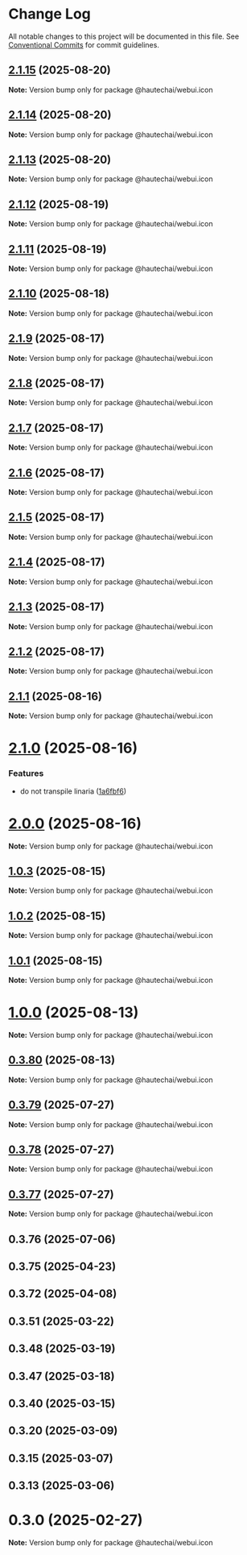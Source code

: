 # Change Log

All notable changes to this project will be documented in this file.
See [Conventional Commits](https://conventionalcommits.org) for commit guidelines.

## [2.1.15](https://github.com/HautechAI/webui/compare/@hautechai/webui.icon@2.1.14...@hautechai/webui.icon@2.1.15) (2025-08-20)

**Note:** Version bump only for package @hautechai/webui.icon

## [2.1.14](https://github.com/HautechAI/webui/compare/@hautechai/webui.icon@2.1.13...@hautechai/webui.icon@2.1.14) (2025-08-20)

**Note:** Version bump only for package @hautechai/webui.icon

## [2.1.13](https://github.com/HautechAI/webui/compare/@hautechai/webui.icon@2.1.12...@hautechai/webui.icon@2.1.13) (2025-08-20)

**Note:** Version bump only for package @hautechai/webui.icon

## [2.1.12](https://github.com/HautechAI/webui/compare/@hautechai/webui.icon@2.1.11...@hautechai/webui.icon@2.1.12) (2025-08-19)

**Note:** Version bump only for package @hautechai/webui.icon

## [2.1.11](https://github.com/HautechAI/webui/compare/@hautechai/webui.icon@2.1.10...@hautechai/webui.icon@2.1.11) (2025-08-19)

**Note:** Version bump only for package @hautechai/webui.icon

## [2.1.10](https://github.com/HautechAI/webui/compare/@hautechai/webui.icon@2.1.9...@hautechai/webui.icon@2.1.10) (2025-08-18)

**Note:** Version bump only for package @hautechai/webui.icon

## [2.1.9](https://github.com/HautechAI/webui/compare/@hautechai/webui.icon@2.1.8...@hautechai/webui.icon@2.1.9) (2025-08-17)

**Note:** Version bump only for package @hautechai/webui.icon

## [2.1.8](https://github.com/HautechAI/webui/compare/@hautechai/webui.icon@2.1.7...@hautechai/webui.icon@2.1.8) (2025-08-17)

**Note:** Version bump only for package @hautechai/webui.icon

## [2.1.7](https://github.com/HautechAI/webui/compare/@hautechai/webui.icon@2.1.6...@hautechai/webui.icon@2.1.7) (2025-08-17)

**Note:** Version bump only for package @hautechai/webui.icon

## [2.1.6](https://github.com/HautechAI/webui/compare/@hautechai/webui.icon@2.1.5...@hautechai/webui.icon@2.1.6) (2025-08-17)

**Note:** Version bump only for package @hautechai/webui.icon

## [2.1.5](https://github.com/HautechAI/webui/compare/@hautechai/webui.icon@2.1.4...@hautechai/webui.icon@2.1.5) (2025-08-17)

**Note:** Version bump only for package @hautechai/webui.icon

## [2.1.4](https://github.com/HautechAI/webui/compare/@hautechai/webui.icon@2.1.3...@hautechai/webui.icon@2.1.4) (2025-08-17)

**Note:** Version bump only for package @hautechai/webui.icon

## [2.1.3](https://github.com/HautechAI/webui/compare/@hautechai/webui.icon@2.1.2...@hautechai/webui.icon@2.1.3) (2025-08-17)

**Note:** Version bump only for package @hautechai/webui.icon

## [2.1.2](https://github.com/HautechAI/webui/compare/@hautechai/webui.icon@2.1.1...@hautechai/webui.icon@2.1.2) (2025-08-17)

**Note:** Version bump only for package @hautechai/webui.icon

## [2.1.1](https://github.com/HautechAI/webui/compare/@hautechai/webui.icon@2.1.0...@hautechai/webui.icon@2.1.1) (2025-08-16)

**Note:** Version bump only for package @hautechai/webui.icon

# [2.1.0](https://github.com/HautechAI/webui/compare/@hautechai/webui.icon@1.0.3...@hautechai/webui.icon@2.1.0) (2025-08-16)

### Features

- do not transpile linaria ([1a6fbf6](https://github.com/HautechAI/webui/commit/1a6fbf6353a0e5028040006b5045170cf83f1ba0))

# [2.0.0](https://github.com/HautechAI/webui/compare/@hautechai/webui.icon@1.0.3...@hautechai/webui.icon@2.0.0) (2025-08-16)

**Note:** Version bump only for package @hautechai/webui.icon

## [1.0.3](https://github.com/HautechAI/webui/compare/@hautechai/webui.icon@1.0.2...@hautechai/webui.icon@1.0.3) (2025-08-15)

**Note:** Version bump only for package @hautechai/webui.icon

## [1.0.2](https://github.com/HautechAI/webui/compare/@hautechai/webui.icon@1.0.1...@hautechai/webui.icon@1.0.2) (2025-08-15)

**Note:** Version bump only for package @hautechai/webui.icon

## [1.0.1](https://github.com/HautechAI/webui/compare/@hautechai/webui.icon@1.0.0...@hautechai/webui.icon@1.0.1) (2025-08-15)

**Note:** Version bump only for package @hautechai/webui.icon

# [1.0.0](https://github.com/HautechAI/webui/compare/@hautechai/webui.icon@0.3.80...@hautechai/webui.icon@1.0.0) (2025-08-13)

**Note:** Version bump only for package @hautechai/webui.icon

## [0.3.80](https://github.com/HautechAI/webui/compare/@hautechai/webui.icon@0.3.79...@hautechai/webui.icon@0.3.80) (2025-08-13)

**Note:** Version bump only for package @hautechai/webui.icon

## [0.3.79](https://github.com/HautechAI/webui/compare/@hautechai/webui.icon@0.3.78...@hautechai/webui.icon@0.3.79) (2025-07-27)

**Note:** Version bump only for package @hautechai/webui.icon

## [0.3.78](https://github.com/HautechAI/webui/compare/@hautechai/webui.icon@0.3.77...@hautechai/webui.icon@0.3.78) (2025-07-27)

**Note:** Version bump only for package @hautechai/webui.icon

## [0.3.77](https://github.com/HautechAI/webui/compare/@hautechai/webui.icon@0.3.76...@hautechai/webui.icon@0.3.77) (2025-07-27)

**Note:** Version bump only for package @hautechai/webui.icon

## 0.3.76 (2025-07-06)

## 0.3.75 (2025-04-23)

## 0.3.72 (2025-04-08)

## 0.3.51 (2025-03-22)

## 0.3.48 (2025-03-19)

## 0.3.47 (2025-03-18)

## 0.3.40 (2025-03-15)

## 0.3.20 (2025-03-09)

## 0.3.15 (2025-03-07)

## 0.3.13 (2025-03-06)

# 0.3.0 (2025-02-27)

**Note:** Version bump only for package @hautechai/webui.icon
